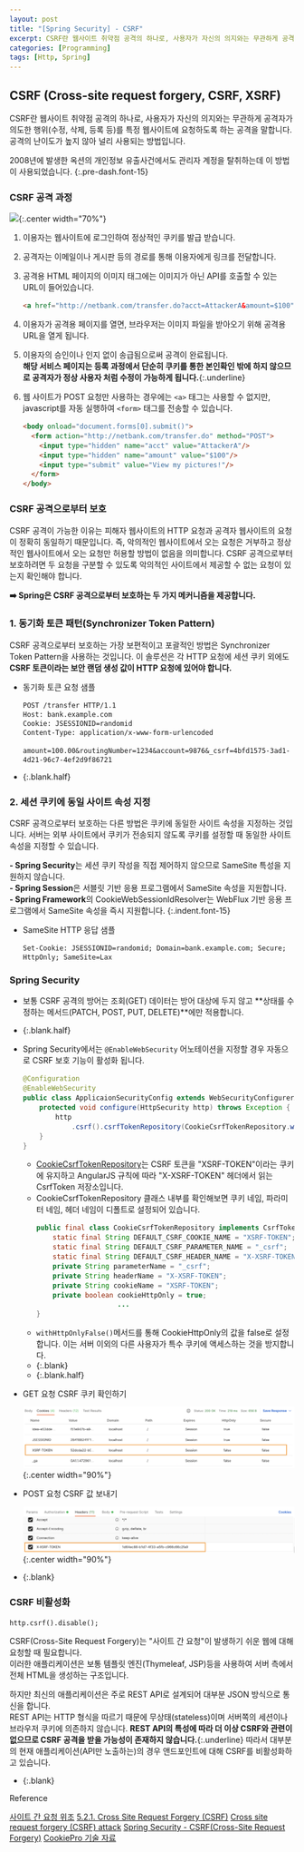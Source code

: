```yaml
---
layout: post
title: "[Spring Security] - CSRF"
excerpt: CSRF란 웹사이트 취약점 공격의 하나로, 사용자가 자신의 의지와는 무관하게 공격자가 의도한 행위(수정, 삭제, 등록 등)를 특정 웹사이트에 요청하게 하는 공격을 말합니다.
categories: [Programming]
tags: [Http, Spring]
---
```


## CSRF (Cross-site request forgery, CSRF, XSRF)
CSRF란 웹사이트 취약점 공격의 하나로, 사용자가 자신의 의지와는 무관하게 공격자가 의도한 행위(수정, 삭제, 등록 등)를 특정 웹사이트에 요청하도록 하는 공격을 말합니다. 공격의 난이도가 높지 않아 널리 사용되는 방법입니다.

2008년에 발생한 옥션의 개인정보 유출사건에서도 관리자 계정을 탈취하는데 이 방법이 사용되었습니다.
{:.pre-dash.font-15}


### CSRF 공격 과정
![](https://www.imperva.com/learn/wp-content/uploads/sites/13/2019/01/csrf-cross-site-request-forgery.png){:.center width="70%"}

1. 이용자는 웹사이트에 로그인하여 정상적인 쿠키를 발급 받습니다.
2. 공격자는 이메일이나 게시판 등의 경로를 통해 이용자에게 링크를 전달합니다.
3. 공격용 HTML 페이지의 이미지 태그에는 이미지가 아닌 API를 호출할 수 있는 URL이 들어있습니다.  
   ```html
   <a href="http://netbank.com/transfer.do?acct=AttackerA&amount=$100">Read more!</a>
   ```
4. 이용자가 공격용 페이지를 열면, 브라우저는 이미지 파일을 받아오기 위해 공격용 URL을 열게 됩니다.
5. 이용자의 승인이나 인지 없이 송급됨으로써 공격이 완료됩니다.  
   **해당 서비스 페이지는 등록 과정에서 단순히 쿠키를 통한 본인확인 밖에 하지 않으므로 공격자가 정상 사용자 처럼 수정이 가능하게 됩니다.**{:.underline}
6. 웹 사이트가 POST 요청만 사용하는 경우에는 `<a>` 태그는 사용할 수 없지만, javascript를 자동 실행하여 `<form>` 태그를 전송할 수 있습니다.

    ```html
    <body onload="document.forms[0].submit()">
      <form action="http://netbank.com/transfer.do" method="POST">
        <input type="hidden" name="acct" value="AttackerA"/>
        <input type="hidden" name="amount" value="$100"/>
        <input type="submit" value="View my pictures!"/>
      </form>
    </body>
    ```


### CSRF 공격으로부터 보호
CSRF 공격이 가능한 이유는 피해자 웹사이트의 HTTP 요청과 공격자 웹사이트의 요청이 정확히 동일하기 때문입니다.
즉, 악의적인 웹사이트에서 오는 요청은 거부하고 정상적인 웹사이트에서 오는 요청만 허용할 방법이 없음을 의미합니다.
CSRF 공격으로부터 보호하려면 두 요청을 구분할 수 있도록 악의적인 사이트에서 제공할 수 없는 요청이 있는지 확인해야 합니다.

**➡️ Spring은 CSRF 공격으로부터 보호하는 두 가지 메커니즘을 제공합니다.**

### 1. 동기화 토큰 패턴(Synchronizer Token Pattern)  
   CSRF 공격으로부터 보호하는 가장 보편적이고 포괄적인 방법은 Synchronizer Token Pattern을 사용하는 것입니다. 
   이 솔루션은 각 HTTP 요청에 세션 쿠키 외에도 **CSRF 토큰이라는 보안 랜덤 생성 값이 HTTP 요청에 있어야 합니다.**

   - 동기화 토큰 요청 샘플
      ```text
     POST /transfer HTTP/1.1
     Host: bank.example.com
     Cookie: JSESSIONID=randomid
     Content-Type: application/x-www-form-urlencoded
     
     amount=100.00&routingNumber=1234&account=9876&_csrf=4bfd1575-3ad1-4d21-96c7-4ef2d9f86721
      ```
   - {:.blank.half}

### 2. 세션 쿠키에 동일 사이트 속성 지정  
   CSRF 공격으로부터 보호하는 다른 방법은 쿠키에 동일한 사이트 속성을 지정하는 것입니다. 
   서버는 외부 사이트에서 쿠키가 전송되지 않도록 쿠키를 설정할 때 동일한 사이트 속성을 지정할 수 있습니다.

**- Spring Security**는 세션 쿠키 작성을 직접 제어하지 않으므로 SameSite 특성을 지원하지 않습니다.   
**- Spring Session**은 서블릿 기반 응용 프로그램에서 SameSite 속성을 지원합니다.  
**- Spring Framework**의 CookieWebSessionIdResolver는 WebFlux 기반 응용 프로그램에서 SameSite 속성을 즉시 지원합니다.
{:.indent.font-15}

   - SameSite HTTP 응답 샘플
     ```text
     Set-Cookie: JSESSIONID=randomid; Domain=bank.example.com; Secure; HttpOnly; SameSite=Lax
     ```

### Spring Security
- 보통 CSRF 공격의 방어는 조회(GET) 데이터는 방어 대상에 두지 않고 **상태를 수정하는 메서드(PATCH, POST, PUT, DELETE)**에만 적용합니다.
- {:.blank.half}
- Spring Security에서는 `@EnableWebSecurity` 어노테이션을 지정할 경우 자동으로 CSRF 보호 기능이 활성화 됩니다.
    ```java
    @Configuration
    @EnableWebSecurity
    public class ApplicaionSecurityConfig extends WebSecurityConfigurerAdapter {
        protected void configure(HttpSecurity http) throws Exception {
            http
                .csrf().csrfTokenRepository(CookieCsrfTokenRepository.withHttpOnlyFalse());
        }
    }
    ```
  - [CookieCsrfTokenRepository](https://docs.spring.io/spring-security/site/docs/4.2.20.RELEASE/apidocs/org/springframework/security/web/csrf/CookieCsrfTokenRepository.html)는 CSRF 토큰을 "XSRF-TOKEN"이라는 쿠키에 유지하고 AngularJS 규칙에 따라 "X-XSRF-TOKEN" 헤더에서 읽는 CsrfToken 저장소입니다.
  - CookieCsrfTokenRepository 클래스 내부를 확인해보면 쿠키 네임, 파라미터 네임, 헤더 네임이 디폴트로 설정되어 있습니다.
    ```java
    public final class CookieCsrfTokenRepository implements CsrfTokenRepository {
        static final String DEFAULT_CSRF_COOKIE_NAME = "XSRF-TOKEN";
        static final String DEFAULT_CSRF_PARAMETER_NAME = "_csrf";
        static final String DEFAULT_CSRF_HEADER_NAME = "X-XSRF-TOKEN";
        private String parameterName = "_csrf";
        private String headerName = "X-XSRF-TOKEN";
        private String cookieName = "XSRF-TOKEN";
        private boolean cookieHttpOnly = true;
                        ...
    }
    ```
  - `withHttpOnlyFalse()`메서드를 통해 CookieHttpOnly의 값을 false로 설정합니다. 이는 서버 이외의 다른 사용자가 특수 쿠키에 액세스하는 것을 방지합니다.
  - {:.blank}
  - {:.blank.half}

- GET 요청 CSRF 쿠키 확인하기

  ![](/image/programming/get-xsrf.png){:.center width="90%"}

- POST 요청 CSRF 값 보내기

  ![](/image/programming/post-xsrf.png){:.center width="90%"}

- {:.blank}

### CSRF 비활성화
`http.csrf().disable();`

CSRF(Cross-Site Request Forgery)는 "사이트 간 요청"이 발생하기 쉬운 웹에 대해 요청할 때 필요합니다.  
이러한 애플리케이션은 보통 템플릿 엔진(Thymeleaf, JSP)등을 사용하여 서버 측에서 전체 HTML을 생성하는 구조입니다. 

하지만 최신의 애플리케이션은 주로 REST API로 설계되어 대부분 JSON 방식으로 통신을 합니다.  
REST API는 HTTP 형식을 따르기 때문에 무상태(stateless)이며 서버쪽의 세션이나 브라우저 쿠키에 의존하지 않습니다.
**REST API의 특성에 따라 더 이상 CSRF와 관련이 없으므로 CSRF 공격을 받을 가능성이 존재하지 않습니다.**{:.underline}
따라서 대부분의 현재 애플리케이션(API만 노출하는)의 경우 앤드포인트에 대해 CSRF를 비활성화하고 있습니다.

- {:.blank}

<div class="post-reference">
   <p>Reference</p>
   <a href="https://ko.wikipedia.org/wiki/%EC%82%AC%EC%9D%B4%ED%8A%B8_%EA%B0%84_%EC%9A%94%EC%B2%AD_%EC%9C%84%EC%A1%B0">사이트 간 요청 위조</a>
   <a href="https://docs.spring.io/spring-security/site/docs/5.3.x/reference/html5/#csrf">5.2.1. Cross Site Request Forgery (CSRF)</a>
   <a href="https://www.imperva.com/learn/application-security/csrf-cross-site-request-forgery/">Cross site request forgery (CSRF) attack</a>
   <a href="https://zzang9ha.tistory.com/341">Spring Security - CSRF(Cross-Site Request Forgery)</a>
   <a href="https://www.cookiepro.com/knowledge/httponly-cookie/">CookiePro 기술 자료</a>
</div>

